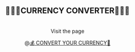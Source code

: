 <div align="center">
  <h2>💸💸💸CURRENCY CONVERTER💸💸💸</h2> 
</div>
</br>
<div align="center">
Visit the page

@<a target="_blank" rel="noopener no referrer" href="https://sayantika01.github.io/Currency-Converter/">💰 CONVERT YOUR CURRENCY💱</a>

</div>
